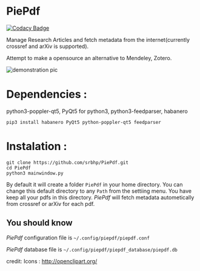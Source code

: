 # PiePdf

[![Codacy Badge](https://api.codacy.com/project/badge/Grade/35a5a955bd8a42d196129f5c9d975329)](https://app.codacy.com/app/pradhanphy/PiePdf?utm_source=github.com&utm_medium=referral&utm_content=srbhp/PiePdf&utm_campaign=Badge_Grade_Dashboard)

Manage Research Articles  and fetch metadata from the internet(currently crossref and arXiv is supported). 

Attempt to  make a opensource an alternative to Mendeley, Zotero.

![demonstration pic](https://github.com/srbhp/PiePdf/raw/master/Screenshot.png)
# Dependencies : 
python3-poppler-qt5, PyQt5 for python3, python3-feedparser, habanero

`pip3 install habanero PyQt5 python-poppler-qt5 feedparser`

# Instalation :
```
git clone https://github.com/srbhp/PiePdf.git
cd PiePdf
python3 mainwindow.py
```
By default it will create a folder `PiePdf`
 in your home directory. You can change this default directory to any `Path` from the settiing menu.
 You have keep all your pdfs in this directory. *PiePdf* will fetch metadata autometically 
 from crossref or arXiv for each pdf.

## You should know 
*PiePdf* configuration file is `~/.config/piepdf/piepdf.conf`

*PiePdf* database file is `~/.config/piepdf/piepdf_database/piepdf.db`

credit: Icons : http://openclipart.org/
